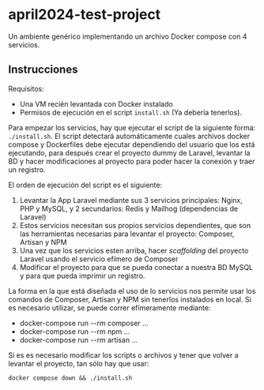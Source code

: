 # april2024-test-project
Un ambiente genérico implementando un archivo Docker compose con 4 servicios.

## Instrucciones

Requisitos:
  * Una VM recién levantada con Docker instalado
  * Permisos de ejecución en el script `install.sh` (Ya debería tenerlos).

Para empezar los servicios, hay que ejecutar el script de la siguiente forma: `./install.sh`. El script detectará 
automáticamente cuales archivos docker compose y Dockerfiles debe ejecutar dependiendo del usuario que los está ejecutando, 
para después crear el proyecto dummy de Laravel, levantar la BD y hacer modificaciones al proyecto para poder hacer la 
conexión y traer un registro.

El orden de ejecución del script es el siguiente:
  1. Levantar la App Laravel mediante sus 3 servicios principales: Nginx, PHP y MySQL, y 2 secundarios: Redis y Mailhog (dependencias de Laravel)
  2. Estos servicios necesitan sus propios servicios dependientes, que son las herramientas necesarias para levantar el proyecto: Composer, Artisan y NPM
  3. Una vez que los servicios esten arriba, hacer _scaffolding_ del proyecto Laravel usando el servicio efímero de Composer
  4. Modificar el proyecto para que se pueda conectar a nuestra BD MySQL y para que pueda imprimir un registro.

La forma en la que está diseñada el uso de lo servicios nos permite usar los comandos de Composer, Artisan y NPM sin tenerlos instalados en local. Si es necesario utilizar, se puede correr efímeramente mediante:

  * docker-compose run --rm composer ...
  * docker-compose run --rm npm ...
  * docker-compose run --rm artisan ...

Si es es necesario modificar los scripts o archivos y tener que volver a levantar el proyecto, tan sólo hay que usar:

`docker compose down && ./install.sh`
